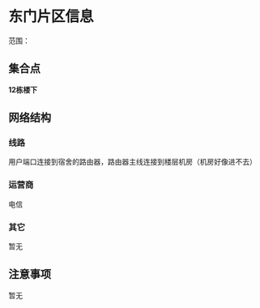 # 东门片区信息
范围：
## 集合点
**12栋楼下**
## 网络结构
### 线路
用户端口连接到宿舍的路由器，路由器主线连接到楼层机房（机房好像进不去）
### 运营商
电信
### 其它
暂无
## 注意事项
暂无
